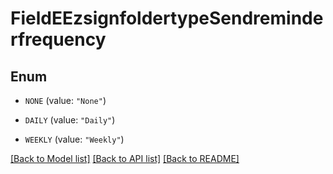 # FieldEEzsignfoldertypeSendreminderfrequency

## Enum


* `NONE` (value: `"None"`)

* `DAILY` (value: `"Daily"`)

* `WEEKLY` (value: `"Weekly"`)


[[Back to Model list]](../README.md#documentation-for-models) [[Back to API list]](../README.md#documentation-for-api-endpoints) [[Back to README]](../README.md)


